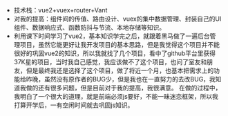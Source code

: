 - 技术栈：vue2+vuex+router+Vant
- 对我的提高：组件间的传值、路由设计、vuex的集中数据管理、封装自己的UI组件、数据响应式、函数防抖与节流、本地存储等知识。
- 利用课下时间学习了vue2，基本知识学完之后，就跟着黑马做了一遍后台管理项目，虽然它能更好让我开发项目的基本思路，但是我觉得这个项目并不能很好的巩固vue2的知识，所以我就找了几个项目，看中了github平台里获得37K星的项目，当时我自己感觉，我应该做不了这个项目，也问了室友和朋友，但是最终我还是选择了这个项目，做了将近一个月，也基本把需求上的功能给昨晚，虽然没有原作者的BUG少，但是我也在一直努力的去改BUG，我知道我做的还有很多问题，但是目前对于我的提高，我很满意。
在做的过程中，我明白了一个很大的道理，就是前端必须js要好，不能一昧迷恋框架，所以我打算开学后，一有空闲时间就去巩固js知识。